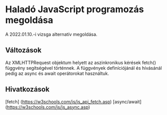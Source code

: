 # Haladó JavaScript programozás megoldása

A 2022.01.10.-i vizsga alternatív megoldása.

## Változások

Az XMLHTTPRequest objektum helyett az aszinkronikus kérések fetch() függvény segítségével történnek. A függvények definíciójánál és hívásánál pedig az async és await operátorokat használtuk.

## Hivatkozások

[fetch] (https://w3schools.com/js/js_api_fetch.asp)
[async/await] (https://w3schools.com/js/js_async.asp)